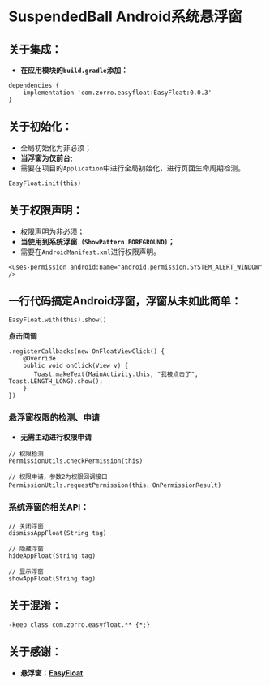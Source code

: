# SuspendedBall Android系统悬浮窗
## 关于集成：
- **在应用模块的`build.gradle`添加：**
```
dependencies {
    implementation 'com.zorro.easyfloat:EasyFloat:0.0.3'
}
```
## 关于初始化：
- 全局初始化为非必须；
- **当浮窗为仅前台;**
- 需要在项目的`Application`中进行全局初始化，进行页面生命周期检测。
```
EasyFloat.init(this)
```
## 关于权限声明：
- 权限声明为非必须；
- **当使用到系统浮窗（`ShowPattern.FOREGROUND`）；**
- 需要在`AndroidManifest.xml`进行权限声明。
```
<uses-permission android:name="android.permission.SYSTEM_ALERT_WINDOW" />
```

## 一行代码搞定Android浮窗，浮窗从未如此简单：
```
EasyFloat.with(this).show()
```
**点击回调**
```
.registerCallbacks(new OnFloatViewClick() {
    @Override
    public void onClick(View v) {
       Toast.makeText(MainActivity.this, "我被点击了", Toast.LENGTH_LONG).show();
    }
})
```
### 悬浮窗权限的检测、申请
- **无需主动进行权限申请**
```
// 权限检测
PermissionUtils.checkPermission(this)

// 权限申请，参数2为权限回调接口
PermissionUtils.requestPermission(this，OnPermissionResult)
```
### 系统浮窗的相关API：
```
// 关闭浮窗
dismissAppFloat(String tag)

// 隐藏浮窗
hideAppFloat(String tag)

// 显示浮窗
showAppFloat(String tag)
```
## 关于混淆：
```
-keep class com.zorro.easyfloat.** {*;}
```
## 关于感谢：
- **悬浮窗：[EasyFloat](https://github.com/princekin-f/EasyFloat)**